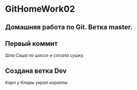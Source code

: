 # GitHomeWork02
## Домашняя работа по Git. Ветка master.
## Первый коммит
*Шла Саша по шоссе и сосала сушку.*

## Создана ветка Dev
*Карл у Клары украл кораллы*